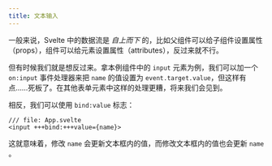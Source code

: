 ```yaml
---
title: 文本输入
---
```


一般来说，Svelte 中的数据流是 _自上而下_ 的，比如父组件可以给子组件设置属性（props），组件可以给元素设置属性（attributes），反过来就不行。

但有时候我们就是想反过来。拿本例组件中的 `input` 元素为例，我们可以加一个 `on:input` 事件处理器来把 `name` 的值设置为 `event.target.value`，但这样有点……死板了。在其他表单元素中这样的处理更糟，将来我们会见到。

相反，我们可以使用 `bind:value` 标志：

```svelte
/// file: App.svelte
<input +++bind:+++value={name}>
```

这就意味着，修改 `name` 会更新文本框内的值，而修改文本框内的值也会更新 `name` 。
